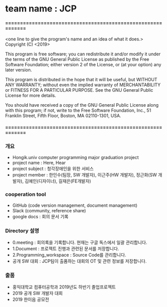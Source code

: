 # team name : JCP 

#### ============================================================
<one line to give the program's name and an idea of what it does.>
Copyright (C) <2019> <JCP>

This program is free software; you can redistribute it and/or modify it under the terms of the GNU General Public License as published by the Free Software Foundation; either version 2 of the License, or (at your option) any later version.

This program is distributed in the hope that it will be useful, but WITHOUT ANY WARRANTY; without even the implied warranty of MERCHANTABILITY or FITNESS FOR A PARTICULAR PURPOSE. See the GNU General Public License for more details.

You should have received a copy of the GNU General Public License along with this program; if not, write to the Free Software Foundation, Inc., 51 Franklin Street, Fifth Floor, Boston, MA 02110-1301, USA.
#### ============================================================

### 개요
* Hongik.univ computer programming major graduation project
* project name : Here, Hear
* project subject : 청각장애인을 위한 서비스
* project member : 한인수(팀장, SW 개발자), 이근주(HW 개발자), 정근화(SW 개발자), 김예인(디자이너), 길재은(FE개발자)

### cooperation tool
* GitHub (code version management, document management)
* Slack (community, reference share)
* google docs : 회의 문서 기록

### Directory 설명
* 0.meeting : 회의록을 기록합니다. 현재는 구글 독스에서 일괄 관리합니다.
* 1.Document : 프로젝트 진행과 관련된 문서를 저장합니다.
* 2.Programming_workspace : Source Code를 관리합니다.
* 공개 SW 대회 : JCP팀이 출품하는 대회의 OT 및 관련 정보를 저장합니다.

### 출품
* 홍익대학교 컴퓨터공학과 2019년도 하반기 졸업프로젝트
* 2019 공개 SW 개발자 대회
* 2019 한이음 공모전
